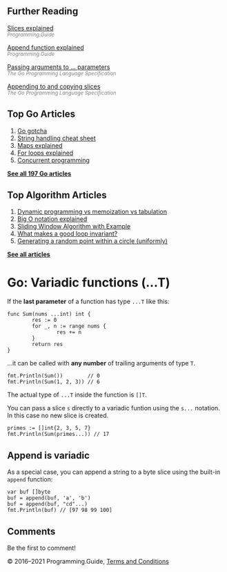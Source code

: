



## Further Reading

[Slices explained](slices-explained.html)  
<span style="color: grey; font-style: italic; font-size: smaller">Programming.Guide</span>

[Append function explained](append-explained.html)  
<span style="color: grey; font-style: italic; font-size: smaller">Programming.Guide</span>

[Passing arguments to ... parameters](https://golang.org/ref/spec#Passing_arguments_to_..._parameters)  
<span style="color: grey; font-style: italic; font-size: smaller">The Go Programming Language Specification</span>

[Appending to and copying slices](https://golang.org/ref/spec#Appending_and_copying_slices)  
<span style="color: grey; font-style: italic; font-size: smaller">The Go Programming Language Specification</span>

## Top Go Articles

1.  [Go gotcha](go-gotcha.html)
2.  [String handling cheat sheet](string-functions-reference-cheat-sheet.html)
3.  [Maps explained](maps-explained.html)
4.  [For loops explained](for-loop.html)
5.  [Concurrent programming](go-concurrency-tutorial.html)

[**See all 197 Go articles**](index.html)



## Top Algorithm Articles

1.  [Dynamic programming vs memoization vs tabulation](../dynamic-programming-vs-memoization-vs-tabulation.html)
2.  [Big O notation explained](../big-o-notation-explained.html)
3.  [Sliding Window Algorithm with Example](../sliding-window-example.html)
4.  [What makes a good loop invariant?](../what-makes-a-good-loop-invariant.html)
5.  [Generating a random point within a circle (uniformly)](../random-point-within-circle.html)

[**See all articles**](../index.html)

# Go: Variadic functions (...T)

If the **last parameter** of a function has type `...T` like this:

    func Sum(nums ...int) int {
            res := 0
            for _, n := range nums {
                    res += n
            }
            return res
    }

...it can be called with **any number** of trailing arguments of type `T`.

    fmt.Println(Sum())        // 0
    fmt.Println(Sum(1, 2, 3)) // 6

The actual type of `...T` inside the function is `[]T`.

You can pass a slice `s` directly to a variadic funtion using the `s...` notation. In this case no new slice is created.

    primes := []int{2, 3, 5, 7}
    fmt.Println(Sum(primes...)) // 17

## Append is variadic

As a special case, you can append a string to a byte slice using the built-in `append` function:

    var buf []byte
    buf = append(buf, 'a', 'b')
    buf = append(buf, "cd"...)
    fmt.Println(buf) // [97 98 99 100]

## Comments

Be the first to comment!

© 2016–2021 Programming.Guide, [Terms and Conditions](../terms-and-conditions.html)
